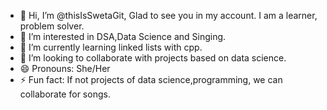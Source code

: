 - 👋 Hi, I’m @thisIsSwetaGit, Glad to see you in my account. I am a learner, problem solver.
- 👀 I’m interested in DSA,Data Science and Singing.
- 🌱 I’m currently learning linked lists with cpp.
- 💞️ I’m looking to collaborate with projects based on data science.
- 😄 Pronouns: She/Her
- ⚡ Fun fact: If not projects of data science,programming, we can collaborate for songs.

<!---
thisIsSwetaGit/thisIsSwetaGit is a ✨ special ✨ repository because its `README.md` (this file) appears on your GitHub profile.
You can click the Preview link to take a look at your changes.
--->
